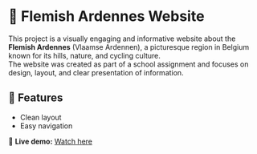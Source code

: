 # 🌳 Flemish Ardennes Website

This project is a visually engaging and informative website about the **Flemish Ardennes** (Vlaamse Ardennen), a picturesque region in Belgium known for its hills, nature, and cycling culture.  
The website was created as part of a school assignment and focuses on design, layout, and clear presentation of information.

## 🔧 Features

- Clean layout
- Easy navigation

🔗 **Live demo:** [Watch here](https://hfiec.github.io/VlaamseArdennen/)
